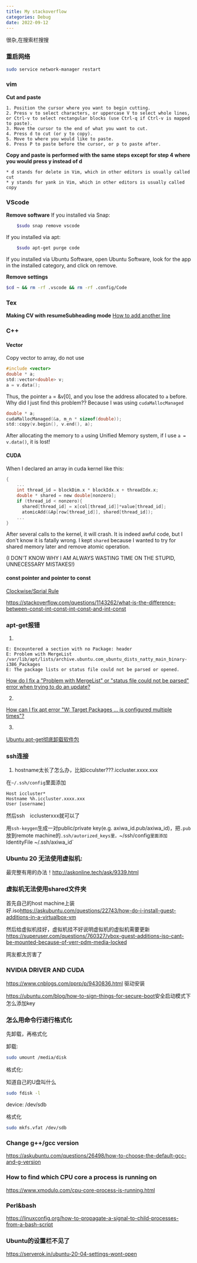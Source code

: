 ```yaml
---
title: My stackoverflow
categories: Debug
date: 2022-09-12
---
```


很杂,在搜索栏搜搜
<!--more-->

### 重启网络
```bash
sudo service network-manager restart
```

### vim 
**Cut and paste**

    1. Position the cursor where you want to begin cutting.
    2. Press v to select characters, or uppercase V to select whole lines, or Ctrl-v to select rectangular blocks (use Ctrl-q if Ctrl-v is mapped to paste).
    3. Move the cursor to the end of what you want to cut.
    4. Press d to cut (or y to copy).
    5. Move to where you would like to paste.
    6. Press P to paste before the cursor, or p to paste after.

**Copy and paste is performed with the same steps except for step 4 where you would press y instead of d**

    * d stands for delete in Vim, which in other editors is usually called cut
    * y stands for yank in Vim, which in other editors is usually called copy


### VScode

**Remove software**
If you installed via Snap:
```bash
    $sudo snap remove vscode
```
If you installed via apt:
```bash
    $sudo apt-get purge code
```
If you installed via Ubuntu Software, open Ubuntu Software, look for the app in the installed category, and click on remove.

**Remove settings**
```bash
$cd ~ && rm -rf .vscode && rm -rf .config/Code

```

### Tex
**Making CV with resumeSubheading mode**
[How to add another line](https://tex.stackexchange.com/questions/407982/adding-an-another-line)

### C++
#### Vector
Copy vector to array, do not use 
```c
#include <vector>
double * a;
std::vector<double> v;
a = v.data();
```
Thus, the pointer `a` = &v[0], and you lose the address allocated to `a` before. Why did I just find this problem?? Because I was using `cudaMallocManaged`
```c
double * a;
cudaMallocManaged(&a, m_n * sizeof(double));
std::copy(v.begin(), v.end(), a);
```
After allocating the memory to `a` using Unified Memory system, if I use `a = v.data()`, it is lost!

#### CUDA
When I declared an array in cuda kernel like this:
```c
{
    ...
    int thread_id = blockDim.x * blockIdx.x + threadIdx.x;
    double * shared = new double[nonzero];
    if (thread_id < nonzero){
      shared[thread_id] = x[col[thread_id]]*value[thread_id]; 
      atomicAdd(&Ap[row[thread_id]], shared[thread_id]);
    ...
}
```
After several calls to the kernel, it will crash. It is indeed awful code, but I don't know it is fatally wrong. I kept `shared` because I wanted to try for shared memory later and remove atomic operation.

(I DON'T KNOW WHY I AM ALWAYS WASTING TIME ON THE STUPID, UNNECESSARY MISTAKES!)


#### const pointer and pointer to const

[Clockwise/Sprial Rule](http://c-faq.com/decl/spiral.anderson.html)

<https://stackoverflow.com/questions/1143262/what-is-the-difference-between-const-int-const-int-const-and-int-const>


### apt-get报错
1. 
```
E: Encountered a section with no Package: header
E: Problem with MergeList /var/lib/apt/lists/archive.ubuntu.com_ubuntu_dists_natty_main_binary-i386_Packages
E: The package lists or status file could not be parsed or opened.
```
[How do I fix a "Problem with MergeList" or "status file could not be parsed" error when trying to do an update?](https://askubuntu.com/questions/30072/how-do-i-fix-a-problem-with-mergelist-or-status-file-could-not-be-parsed-err)

2. 
[How can I fix apt error "W: Target Packages ... is configured multiple times"?](https://askubuntu.com/questions/760896/how-can-i-fix-apt-error-w-target-packages-is-configured-multiple-times)

3.
[Ubuntu apt-get彻底卸载软件包](https://www.jianshu.com/p/4a409053575a)

### ssh连接
1. hostname太长了怎么办，比如icculster???.iccluster.xxxx.xxx

在`~/.ssh/config`里面添加
```
Host iccluster*
Hostname %h.iccluster.xxxx.xxx
User [username]
```
然后ssh　icclusterxxx就可以了

用`ssh-keygen`生成一对public/private key(e.g. axiwa_id.pub/axiwa_id)，把`.pub`放到remote machine的`.ssh/autorized_keys里，`~/ssh/config`里面添加`IdentityFile ~/.ssh/axiwa_id`

### Ubuntu 20 无法使用虚拟机:
最完整有用的办法！<http://askonline.tech/ask/9339.html>

### 虚拟机无法使用shared文件夹
首先自己的host machine上装好.iso<https://askubuntu.com/questions/22743/how-do-i-install-guest-additions-in-a-virtualbox-vm>

然后给虚拟机挂好，虚拟机挂不好说明虚拟机的虚拟机需要更新<https://superuser.com/questions/760327/vbox-guest-additions-iso-cant-be-mounted-because-of-verr-pdm-media-locked>

网友都太厉害了


### NVIDIA DRIVER AND CUDA
<https://www.cnblogs.com/pprp/p/9430836.html> 驱动安装

<https://ubuntu.com/blog/how-to-sign-things-for-secure-boot>安全启动模式下怎么添加key


### 怎么用命令行进行格式化
先卸载，再格式化

卸载:
```bash
sudo umount /media/disk
```

格式化:

知道自己的U盘叫什么
```bash
sudo fdisk -l
```
device: /dev/sdb

格式化
```bash
sudo mkfs.vfat /dev/sdb
```


### Change g++/gcc version 

<https://askubuntu.com/questions/26498/how-to-choose-the-default-gcc-and-g-version>

### How to find which CPU core a process is running on

<https://www.xmodulo.com/cpu-core-process-is-running.html>



### Perl&bash
<https://linuxconfig.org/how-to-propagate-a-signal-to-child-processes-from-a-bash-script>

### Ubuntu的设置栏不见了
<https://serverok.in/ubuntu-20-04-settings-wont-open>


